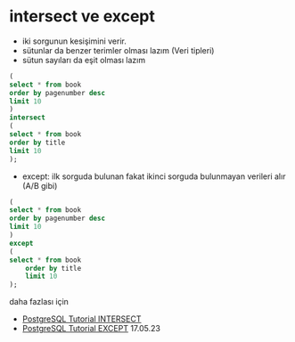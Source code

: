 # intersect ve except

- iki sorgunun kesişimini verir.
- sütunlar da benzer terimler olması lazım (Veri tipleri)
- sütun sayıları da eşit olması lazım
``` sql
(
select * from book
order by pagenumber desc
limit 10 
)
intersect 
(
select * from book
order by title
limit 10
);
``` 
- except: ilk sorguda bulunan fakat ikinci sorguda bulunmayan verileri alır (A/B gibi) 
``` sql
(
select * from book 
order by pagenumber desc
limit 10
)
except
(
select * from book 
	order by title
	limit 10
);
```
 daha fazlası için
 - [PostgreSQL Tutorial INTERSECT](https://www.postgresqltutorial.com/postgresql-tutorial/postgresql-intersect/)
 - [PostgreSQL Tutorial EXCEPT](https://www.postgresqltutorial.com/postgresql-tutorial/postgresql-except/)
 17.05.23























